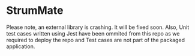 # StrumMate

Please note, an external library is crashing. It will be fixed soon.
Also, Unit test cases written using Jest have been ommited from this repo as we required to deploy the repo and Test cases are not part of the packaged application.
